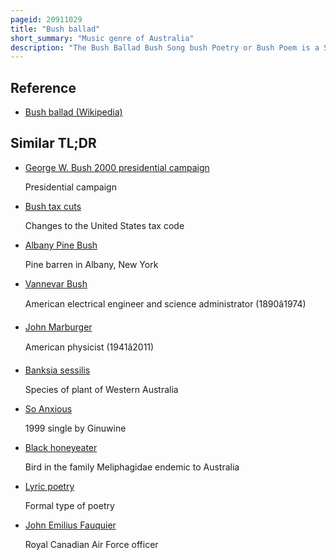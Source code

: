 ```yaml
---
pageid: 20911029
title: "Bush ballad"
short_summary: "Music genre of Australia"
description: "The Bush Ballad Bush Song bush Poetry or Bush Poem is a Style of Poetry and Folk Music which depicts the Life Character and Scenery of the australian Bush. The typical Bush Ballad employs a straightforward Rhyme Structure to narrate a Story, often one of Action and Adventure, and uses Language that is colourful, colloquial, and idiomatically australian. Bush ballads Range in Tone from humorous to melancholic, and many explore Themes of australian Folklore, including Bushranging, droving, Droughts, Floods, Life on the Frontier, and Relations between Indigenous and non-indigenous Australians."
---
```


## Reference

- [Bush ballad (Wikipedia)](https://en.wikipedia.org/?curid=20911029)

## Similar TL;DR

- [George W. Bush 2000 presidential campaign](/tldr/en/george-w-bush-2000-presidential-campaign)

  Presidential campaign

- [Bush tax cuts](/tldr/en/bush-tax-cuts)

  Changes to the United States tax code

- [Albany Pine Bush](/tldr/en/albany-pine-bush)

  Pine barren in Albany, New York

- [Vannevar Bush](/tldr/en/vannevar-bush)

  American electrical engineer and science administrator (1890â1974)

- [John Marburger](/tldr/en/john-marburger)

  American physicist (1941â2011)

- [Banksia sessilis](/tldr/en/banksia-sessilis)

  Species of plant of Western Australia

- [So Anxious](/tldr/en/so-anxious)

  1999 single by Ginuwine

- [Black honeyeater](/tldr/en/black-honeyeater)

  Bird in the family Meliphagidae endemic to Australia

- [Lyric poetry](/tldr/en/lyric-poetry)

  Formal type of poetry

- [John Emilius Fauquier](/tldr/en/john-emilius-fauquier)

  Royal Canadian Air Force officer
